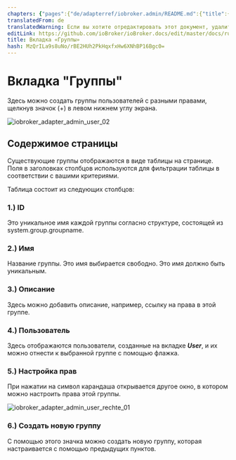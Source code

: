 ```yaml
---
chapters: {"pages":{"de/adapterref/iobroker.admin/README.md":{"title":{"de":"no title"},"content":"de/adapterref/iobroker.admin/README.md"},"de/adapterref/iobroker.admin/admin/tab-adapters.md":{"title":{"de":"Der Reiter Adapter"},"content":"de/adapterref/iobroker.admin/admin/tab-adapters.md"},"de/adapterref/iobroker.admin/admin/tab-instances.md":{"title":{"de":"Der Reiter Instanzen"},"content":"de/adapterref/iobroker.admin/admin/tab-instances.md"},"de/adapterref/iobroker.admin/admin/tab-objects.md":{"title":{"de":"Der Reiter Objekte"},"content":"de/adapterref/iobroker.admin/admin/tab-objects.md"},"de/adapterref/iobroker.admin/admin/tab-states.md":{"title":{"de":"Der Reiter Zustände"},"content":"de/adapterref/iobroker.admin/admin/tab-states.md"},"de/adapterref/iobroker.admin/admin/tab-groups.md":{"title":{"de":"Der Reiter Gruppen"},"content":"de/adapterref/iobroker.admin/admin/tab-groups.md"},"de/adapterref/iobroker.admin/admin/tab-users.md":{"title":{"de":"Der Reiter Benutzer"},"content":"de/adapterref/iobroker.admin/admin/tab-users.md"},"de/adapterref/iobroker.admin/admin/tab-events.md":{"title":{"de":"Der Reiter Ereignisse"},"content":"de/adapterref/iobroker.admin/admin/tab-events.md"},"de/adapterref/iobroker.admin/admin/tab-hosts.md":{"title":{"de":"Der Reiter Hosts"},"content":"de/adapterref/iobroker.admin/admin/tab-hosts.md"},"de/adapterref/iobroker.admin/admin/tab-enums.md":{"title":{"de":"Der Reiter Aufzählungen"},"content":"de/adapterref/iobroker.admin/admin/tab-enums.md"},"de/adapterref/iobroker.admin/admin/tab-log.md":{"title":{"de":"Der Reiter Log"},"content":"de/adapterref/iobroker.admin/admin/tab-log.md"},"de/adapterref/iobroker.admin/admin/tab-system.md":{"title":{"de":"Die Systemeinstellungen"},"content":"de/adapterref/iobroker.admin/admin/tab-system.md"}}}
translatedFrom: de
translatedWarning: Если вы хотите отредактировать этот документ, удалите поле «translationFrom», в противном случае этот документ будет снова автоматически переведен
editLink: https://github.com/ioBroker/ioBroker.docs/edit/master/docs/ru/adapterref/iobroker.admin/tab-groups.md
title: Вкладка «Группы»
hash: MzQrILa9s8uNo/rBE2HUh2PkHqxfxHw6XNhBP16Bgc0=
---
```

# Вкладка "Группы"
Здесь можно создать группы пользователей с разными правами, щелкнув значок (+) в левом нижнем углу экрана.

![iobroker_adapter_admin_user_02](../../../de/adapterref/iobroker.admin/img/tab-groups_admin_User_02.jpg)

## Содержимое страницы
Существующие группы отображаются в виде таблицы на странице. Поля в заголовках столбцов используются для фильтрации таблицы в соответствии с вашими критериями.

Таблица состоит из следующих столбцов:

### **1.) ID**
Это уникальное имя каждой группы согласно структуре, состоящей из system.group.groupname.

### **2.) Имя**
Название группы. Это имя выбирается свободно. Это имя должно быть уникальным.

### **3.) Описание**
Здесь можно добавить описание, например, ссылку на права в этой группе.

### **4.) Пользователь**
Здесь отображаются пользователи, созданные на вкладке **_User_**, и их можно отнести к выбранной группе с помощью флажка.

### **5.) Настройка прав**
При нажатии на символ карандаша открывается другое окно, в котором можно настроить права этой группы.

![iobroker_adapter_admin_user_rechte_01](../../../de/adapterref/iobroker.admin/img/tab-groups_User_Rechte_01.jpg)

### **6.) Создать новую группу**
С помощью этого значка можно создать новую группу, которая настраивается с помощью предыдущих пунктов.